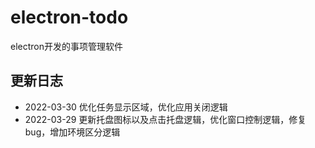 # electron-todo
electron开发的事项管理软件

## 更新日志

 - 2022-03-30 优化任务显示区域，优化应用关闭逻辑
 - 2022-03-29 更新托盘图标以及点击托盘逻辑，优化窗口控制逻辑，修复bug，增加环境区分逻辑